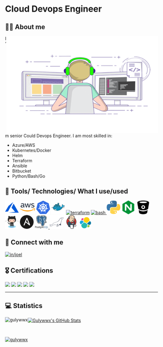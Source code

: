 # Cloud Devops Engineer 


## 👨‍💻 About me

<img align="right" src="images/gifs/coder3.gif" width="500" height="320" />

I’m senior Could Devops Engineer. I am most skilled in:

- Azure/AWS
- Kubernetes/Docker
- Helm
- Terraform
- Ansible
- Bitbucket
- Python/Bash/Go



<h2>🚀 Tools/ Technologies/ What I use/used</h2>
<p align="left">
<a href="https://azure.microsoft.com" target="_blank"><img src="images/svgicons/microsoft_azure-icon.svg" alt="microsoft_azure" width="45" height="45" /></a>
<a href="https://aws.amazon.com" target="_blank"><img src="https://raw.githubusercontent.com/devicons/devicon/master/icons/amazonwebservices/amazonwebservices-original-wordmark.svg" alt="AWS" width="50" height="45" /></a>  
<a href="https://kubernetes.io" target="_blank"><img src="images/svgicons/kubernetes-icon.svg" alt="Kubernetes" width="45" height="45" /></a>
<a href="https://www.docker.com/" target="_blank"><img src="images/svgicons/docker-icon.svg" alt="Docker" width="45" height="45" /></a>  
<a href="https://www.terraform.io/" target="_blank"><img src="https://www.vectorlogo.zone/logos/terraformio/terraformio-icon.svg" alt="terraform" width="45" height="45"/></a>  
<a href="https://www.gnu.org/software/bash/" target="_blank"> <img src="https://www.vectorlogo.zone/logos/gnu_bash/gnu_bash-icon.svg" alt="bash" width="45" height="45"/> </a> 
<a href="https://www.python.org" target="_blank"><img src="images/svgicons/python-icon.svg" alt="python" width="45" height="45" /></a>
<a href="https://www.nginx.com/" target="_blank"><img src="images/svgicons/nginx-icon.svg" alt="nginx" width="45" height="45" /></a>
<a href="https://bitbucket.org/" target="_blank"><img src="images/svgicons/bitbucket-icon.svg" alt="BitBucket" width="45" height="45" /></a>
<a href="https://github.com/" target="_blank"><img src="images/svgicons/github-icon.svg" alt="Github" width="45" height="45" /></a>
<a href="https://www.ansible.com/" target="_blank"><img src="images/svgicons/ansible-icon.svg" alt="Ansible" width="45" height="45" /></a>
<a href="https://www.postgresql.org" target="_blank"> <img src="https://raw.githubusercontent.com/devicons/devicon/master/icons/postgresql/postgresql-original-wordmark.svg" alt="postgresql" width="45" height="45"/> </a>   
<a href="https://mariadb.org/" target="_blank"><img src="images/svgicons/mariadb-icon.svg" alt="MariaDb" width="45" height="45" /></a>
<a href="https://www.jenkins.io/" target="_blank"><img src="images/svgicons/jenkins-icon.svg" alt="Jenkins" width="45" height="45" /></a>
<a href="https://www.elastic.co" target="_blank"> <img src="images/svgicons/elastic-icon.svg" alt="elasticsearch" width="40" height="40"/></a>  
</p>

## 👯 Connect with me

<p align="left">
<a href="https://www.linkedin.com/in/xuefeng-x-82106835/" target="blank"><img align="center" src="https://raw.githubusercontent.com/rahuldkjain/github-profile-readme-generator/master/src/images/icons/Social/linked-in-alt.svg" alt="in/joel" height="30" width="40" /></a>
</p>


## 🎖️ Certifications

<a title="AWS Certified Solutions Architect – Professional" href="https://www.credly.com/badges/dfe1fdcc-7d99-49a2-a3c7-94378325bbeb" target="_blank"><img height="60" src="https://images.credly.com/size/680x680/images/2d84e428-9078-49b6-a804-13c15383d0de/image.png"></a>
<a title="AWS Certified DevOps Engineer – Professional" href="https://www.credly.com/badges/4239ee46-6481-41cf-b6a5-c0d83297299b" target="_blank"><img height="60" src="https://images.credly.com/size/680x680/images/bd31ef42-d460-493e-8503-39592aaf0458/image.png"></a>
<a title="AWS Certified Security – Specialty" href="https://www.credly.com/badges/a23c7891-8965-4012-825f-24b5f347f35a" target="_blank"><img height="60" src="https://images.credly.com/size/680x680/images/53acdae5-d69f-4dda-b650-d02ed7a50dd7/image.png"></a>
<a title="Microsoft Certified: Azure Solutions Architect Expert" href="https://www.credly.com/badges/a4c3635c-fed4-4cfe-ae39-d2539a865a1d" target="_blank"><img height="60" src="https://images.credly.com/size/680x680/images/987adb7e-49be-4e24-b67e-55986bd3fe66/azure-solutions-architect-expert-600x600.png"></a>
<a title="Microsoft Certified: Azure Network Engineer Associate" href="https://www.credly.com/badges/de61ddb3-c3f9-453b-addc-5365df19c583" target="_blank"><img height="60" src="https://images.credly.com/size/680x680/images/c3a2e51d-7984-48cc-a4cb-88d4e8487037/azure-network-engineer-associate-600x600.png"></a>

---
## 💻 Statistics

<a href="https://github.com/gulywwx/gulywwx">
  <img align="left" src="https://github-readme-stats.vercel.app/api/top-langs?username=gulywwx&show_icons=true&locale=en&layout=compact" alt="gulywwx" />
</a>
<a href="https://github.com/gulywwx/gulywwx">
  <img align="center" src="https://bad-apple-github-readme.vercel.app/api?username=gulywwx&show_icons=true&line_height=27&count_private=true" alt="Gulywwx's GitHub Stats" />
</a>

<p>&nbsp;</p>

<a href="https://github.com/gulywwx/gulywwx">
  <img align="center" src="https://github-readme-streak-stats.herokuapp.com/?user=gulywwx&" alt="gulywwx" />
</a>




